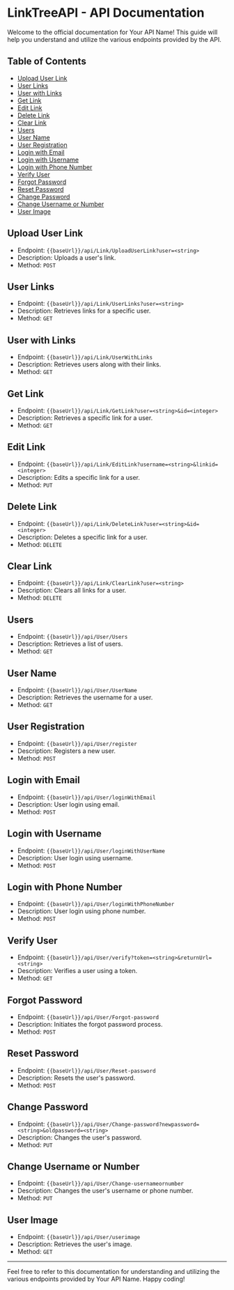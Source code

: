 # LinkTreeAPI - API Documentation

Welcome to the official documentation for Your API Name! This guide will help you understand and utilize the various endpoints provided by the API.

## Table of Contents

- [Upload User Link](#upload-user-link)
- [User Links](#user-links)
- [User with Links](#user-with-links)
- [Get Link](#get-link)
- [Edit Link](#edit-link)
- [Delete Link](#delete-link)
- [Clear Link](#clear-link)
- [Users](#users)
- [User Name](#user-name)
- [User Registration](#user-registration)
- [Login with Email](#login-with-email)
- [Login with Username](#login-with-username)
- [Login with Phone Number](#login-with-phone-number)
- [Verify User](#verify-user)
- [Forgot Password](#forgot-password)
- [Reset Password](#reset-password)
- [Change Password](#change-password)
- [Change Username or Number](#change-username-or-number)
- [User Image](#user-image)

## Upload User Link

- Endpoint: `{{baseUrl}}/api/Link/UploadUserLink?user=<string>`
- Description: Uploads a user's link.
- Method: `POST`

## User Links

- Endpoint: `{{baseUrl}}/api/Link/UserLinks?user=<string>`
- Description: Retrieves links for a specific user.
- Method: `GET`

## User with Links

- Endpoint: `{{baseUrl}}/api/Link/UserWithLinks`
- Description: Retrieves users along with their links.
- Method: `GET`

## Get Link

- Endpoint: `{{baseUrl}}/api/Link/GetLink?user=<string>&id=<integer>`
- Description: Retrieves a specific link for a user.
- Method: `GET`

## Edit Link

- Endpoint: `{{baseUrl}}/api/Link/EditLink?username=<string>&linkid=<integer>`
- Description: Edits a specific link for a user.
- Method: `PUT`

## Delete Link

- Endpoint: `{{baseUrl}}/api/Link/DeleteLink?user=<string>&id=<integer>`
- Description: Deletes a specific link for a user.
- Method: `DELETE`

## Clear Link

- Endpoint: `{{baseUrl}}/api/Link/ClearLink?user=<string>`
- Description: Clears all links for a user.
- Method: `DELETE`

## Users

- Endpoint: `{{baseUrl}}/api/User/Users`
- Description: Retrieves a list of users.
- Method: `GET`

## User Name

- Endpoint: `{{baseUrl}}/api/User/UserName`
- Description: Retrieves the username for a user.
- Method: `GET`

## User Registration

- Endpoint: `{{baseUrl}}/api/User/register`
- Description: Registers a new user.
- Method: `POST`

## Login with Email

- Endpoint: `{{baseUrl}}/api/User/loginWithEmail`
- Description: User login using email.
- Method: `POST`

## Login with Username

- Endpoint: `{{baseUrl}}/api/User/loginWithUserName`
- Description: User login using username.
- Method: `POST`

## Login with Phone Number

- Endpoint: `{{baseUrl}}/api/User/loginWithPhoneNumber`
- Description: User login using phone number.
- Method: `POST`

## Verify User

- Endpoint: `{{baseUrl}}/api/User/verify?token=<string>&returnUrl=<string>`
- Description: Verifies a user using a token.
- Method: `GET`

## Forgot Password

- Endpoint: `{{baseUrl}}/api/User/Forgot-password`
- Description: Initiates the forgot password process.
- Method: `POST`

## Reset Password

- Endpoint: `{{baseUrl}}/api/User/Reset-password`
- Description: Resets the user's password.
- Method: `POST`

## Change Password

- Endpoint: `{{baseUrl}}/api/User/Change-password?newpassword=<string>&oldpassword=<string>`
- Description: Changes the user's password.
- Method: `PUT`

## Change Username or Number

- Endpoint: `{{baseUrl}}/api/User/Change-usernameornumber`
- Description: Changes the user's username or phone number.
- Method: `PUT`

## User Image

- Endpoint: `{{baseUrl}}/api/User/userimage`
- Description: Retrieves the user's image.
- Method: `GET`

---

Feel free to refer to this documentation for understanding and utilizing the various endpoints provided by Your API Name. Happy coding!
